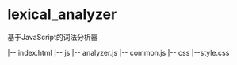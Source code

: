lexical_analyzer
================

基于JavaScript的词法分析器

|-- index.html
|-- js
  |-- analyzer.js
  |-- common.js
|-- css
  |--style.css
